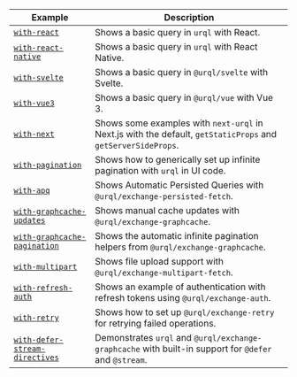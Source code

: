 | Example                                                          | Description                                                                                                  |
| ---------------------------------------------------------------- | ------------------------------------------------------------------------------------------------------------ |
| [`with-react`](./with-react)                                     | Shows a basic query in `urql` with React.                                                                    |
| [`with-react-native`](./with-react-native)                       | Shows a basic query in `urql` with React Native.                                                             |
| [`with-svelte`](./with-svelte)                                   | Shows a basic query in `@urql/svelte` with Svelte.                                                           |
| [`with-vue3`](./with-vue3)                                       | Shows a basic query in `@urql/vue` with Vue 3.                                                               |
| [`with-next`](./with-next)                                       | Shows some examples with `next-urql` in Next.js with the default, `getStaticProps` and `getServerSideProps`. |
| [`with-pagination`](./with-pagination)                           | Shows how to generically set up infinite pagination with `urql` in UI code.                                  |
| [`with-apq`](./with-apq)                                         | Shows Automatic Persisted Queries with `@urql/exchange-persisted-fetch`.                                     |
| [`with-graphcache-updates`](./with-graphcache-updates)           | Shows manual cache updates with `@urql/exchange-graphcache`.                                                 |
| [`with-graphcache-pagination`](./with-graphcache-pagination)     | Shows the automatic infinite pagination helpers from `@urql/exchange-graphcache`.                            |
| [`with-multipart`](./with-multipart)                             | Shows file upload support with `@urql/exchange-multipart-fetch`.                                             |
| [`with-refresh-auth`](./with-refresh-auth)                       | Shows an example of authentication with refresh tokens using `@urql/exchange-auth`.                          |
| [`with-retry`](./with-retry)                                     | Shows how to set up `@urql/exchange-retry` for retrying failed operations.                                   |
| [`with-defer-stream-directives`](./with-defer-stream-directives) | Demonstrates `urql` and `@urql/exchange-graphcache` with built-in support for `@defer` and `@stream`.        |

